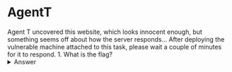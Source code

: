 # AgentT
</hr>
Agent T uncovered this website, which looks innocent enough, but something seems off about how the server responds...
After deploying the vulnerable machine attached to this task, please wait a couple of minutes for it to respond.

</hr>
1. What is the flag?
<details>
<summary>Answer</summary>
flag{4127d0530abf16d6d23973e3df8dbecb}, its in the headers
</details>
